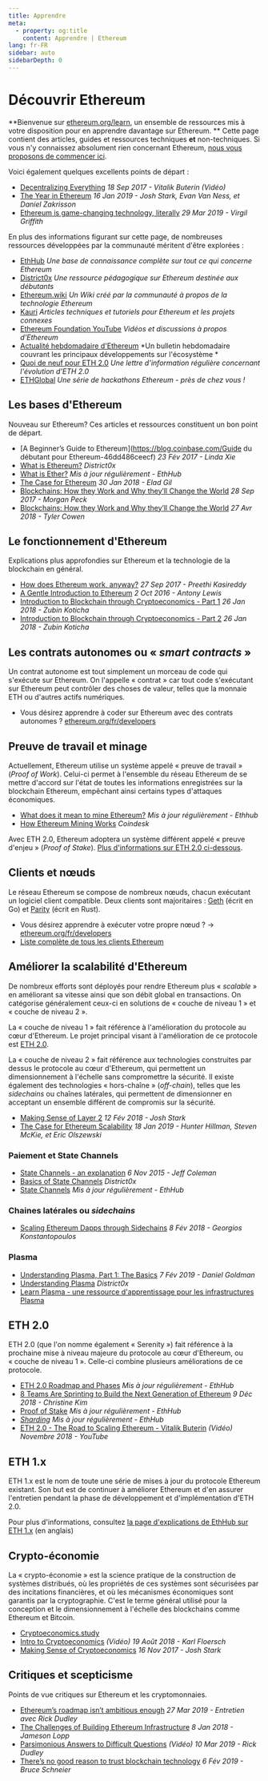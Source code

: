 ```yaml
---
title: Apprendre
meta:
  - property: og:title
    content: Apprendre | Ethereum
lang: fr-FR
sidebar: auto
sidebarDepth: 0
---
```


# Découvrir Ethereum

**Bienvenue sur [ethereum.org/learn](/fr/learn/), un ensemble de ressources mis à votre disposition pour en apprendre davantage sur Ethereum. ** Cette page contient des articles, guides et ressources techniques **et** non-techniques. Si vous n'y connaissez absolument rien concernant Ethereum, [nous vous proposons de commencer ici](/fr/beginners/).

Voici également quelques excellents points de départ&nbsp;:

- [Decentralizing Everything](https://www.youtube.com/watch?v=WSN5BaCzsbo&feature=youtu.be) *18 Sep 2017 - Vitalik Buterin (Vidéo)*
- [The Year in Ethereum](https://medium.com/@jjmstark/the-year-in-ethereum-87a17d6f8276) *16 Jan 2019 - Josh Stark, Evan Van Ness, et Daniel Zakrisson*
- [Ethereum is game-changing technology, literally](https://medium.com/@virgilgr/ethereum-is-game-changing-technology-literally-d67e01a01cf8) *29 Mar 2019 - Virgil Griffith*

En plus des informations figurant sur cette page, de nombreuses ressources développées par la communauté méritent d'être explorées&nbsp;:

- [EthHub](https://docs.ethhub.io) *Une base de connaissance complète sur tout ce qui concerne Ethereum*
- [District0x](https://education.district0x.io/general-topics/understanding-ethereum/) *Une ressource pédagogique sur Ethereum destinée aux débutants*
- [Ethereum.wiki](https://ethereum.wiki) *Un Wiki créé par la communauté à propos de la technologie Ethereum*
- [Kauri](https://kauri.io) *Articles techniques et tutoriels pour Ethereum et les projets connexes*
- [Ethereum Foundation YouTube](https://www.youtube.com/channel/UCNOfzGXD_C9YMYmnefmPH0g) *Vidéos et discussions à propos d'Ethereum*
- [Actualité hebdomadaire d'Ethereum](https://weekinethereumnews.com/) *Un bulletin hebdomadaire couvrant les principaux développements sur l'écosystème *
- [Quoi de neuf pour ETH 2.0](https://notes.ethereum.org/c/Sk8Zs--CQ) *Une lettre d'information régulière concernant l'évolution d'ETH 2.0*
- [ETHGlobal](https://ethglobal.co) *Une série de hackathons Ethereum - près de chez vous&nbsp;!*

## Les bases d'Ethereum

Nouveau sur Ethereum? Ces articles et ressources constituent un bon point de départ.

- [A Beginner’s Guide to Ethereum](https://blog.coinbase.com/Guide du débutant pour Ethereum-46dd486ceecf) *23 Fév 2017 - Linda Xie*
- [What is Ethereum?](https://education.district0x.io/general-topics/understanding-ethereum/what-is-ethereum/) *District0x*
- [What is Ether?](https://docs.ethhub.io/ethereum-basics/what-is-ether/) *Mis à jour régulièrement - EthHub*
- [The Case for Ethereum](http://blog.eladgil.com/2018/01/the-case-for-ethereum.html) *30 Jan 2018 - Elad Gil*
- [Blockchains: How they Work and Why they’ll Change the World](https://spectrum.ieee.org/computing/networks/blockchains-how-they-work-and-why-theyll-change-the-world) *28 Sep 2017 - Morgan Peck*
- [Blockchains: How they Work and Why they’ll Change the World](https://www.bloomberg.com/opinion/articles/2018-04-27/blockchains-warrant-skepticism-but-keep-an-open-mind) *27 Avr 2018 - Tyler Cowen*

## Le fonctionnement d'Ethereum

Explications plus approfondies sur Ethereum et la technologie de la blockchain en général.

- [How does Ethereum work, anyway?](https://medium.com/@preethikasireddy/how-does-ethereum-work-anyway-22d1df506369) *27 Sep 2017 - Preethi Kasireddy*
- [A Gentle Introduction to Ethereum](https://bitsonblocks.net/2016/10/02/gentle-introduction-ethereum/) *2 Oct 2016 - Antony Lewis*
- [Introduction to Blockchain through Cryptoeconomics - Part 1](https://blockchainatberkeley.blog/introduction-to-blockchain-through-cryptoeconomics-part-1-bitcoin-369f245067f9) *26 Jan 2018 - Zubin Koticha*
- [Introduction to Blockchain through Cryptoeconomics - Part 2](https://medium.com/mechanism-labs/introduction-to-bitcoin-through-cryptoeconomics-part-2-proof-of-work-and-nakamoto-consensus-2252f6a6c012) *26 Jan 2018 - Zubin Koticha*

## Les contrats autonomes ou «&nbsp;*smart contracts*&nbsp;»

Un contrat autonome est tout simplement un morceau de code qui s'exécute sur Ethereum. On l'appelle «&nbsp;contrat&nbsp;» car tout code s'exécutant sur Ethereum peut contrôler des choses de valeur, telles que la monnaie ETH ou d'autres actifs numériques.

- Vous désirez apprendre à coder sur Ethereum avec des contrats autonomes&nbsp;? [ethereum.org/fr/developers](/fr/developers/)

## Preuve de travail et minage

Actuellement, Ethereum utilise un système appelé «&nbsp;preuve de travail&nbsp;» (*Proof of Work*). Celui-ci permet à l'ensemble du réseau Ethereum de se mettre d'accord sur l'état de toutes les informations enregistrées sur la blockchain Ethereum, empêchant ainsi certains types d'attaques économiques.

- [What does it mean to mine Ethereum?](https://docs.ethhub.io/using-ethereum/mining/) *Mis à jour régulièrement - Ethhub*
- [How Ethereum Mining Works](https://www.coindesk.com/information/ethereum-mining-works) *Coindesk*

Avec ETH 2.0, Ethereum adoptera un système différent appelé «&nbsp;preuve d'enjeu&nbsp;» (*Proof of Stake*). [Plus d'informations sur ETH 2.0 ci-dessous](#eth-2-0).

## Clients et nœuds

Le réseau Ethereum se compose de nombreux nœuds, chacun exécutant un logiciel client compatible. Deux clients sont majoritaires&nbsp;: [Geth](https://geth.ethereum.org/) (écrit en Go) et [Parity](https://www.parity.io/ethereum/) (écrit en Rust).

- Vous désirez apprendre à exécuter votre propre nœud&nbsp;? → [ethereum.org/fr/developers](/fr/developers/#clients-faire-tourner-votre-propre-noeud)
- [Liste complète de tous les clients Ethereum](https://github.com/ConsenSys/ethereum-developer-tools-list#ethereum-clients)

## Améliorer la scalabilité d'Ethereum

De nombreux efforts sont déployés pour rendre Ethereum plus «&nbsp;*scalable*&nbsp;» en améliorant sa vitesse ainsi que son débit global en transactions. On catégorise généralement ceux-ci en solutions de «&nbsp;couche de niveau 1&nbsp;» et «&nbsp;couche de niveau 2&nbsp;».

La «&nbsp;couche de niveau 1&nbsp;» fait référence à l'amélioration du protocole au cœur d'Ethereum. Le projet principal visant à l'amélioration de ce protocole est [ETH 2.0](./#eth-2-0).

La «&nbsp;couche de niveau 2&nbsp;» fait référence aux technologies construites par dessus le protocole au cœur d'Ethereum, qui permettent un dimensionnement à l'échelle sans compromettre la sécurité. Il existe également des technologies «&nbsp;hors-chaîne&nbsp;» (*off-chain*), telles que les *sidechains* ou chaînes latérales, qui permettent de dimensionner en acceptant un ensemble différent de compromis sur la sécurité.

- [Making Sense of Layer 2](https://medium.com/l4-media/making-sense-of-ethereums-layer-2-scaling-solutions-state-channels-plasma-and-truebit-22cb40dcc2f4) *12 Fév 2018 - Josh Stark*
- [The Case for Ethereum Scalability](https://medium.com/connext/the-case-for-ethereum-scalability-d2a8035f880f) *18 Jan 2019 - Hunter Hillman, Steven McKie, et Eric Olszewski*

### Paiement et State Channels

- [State Channels - an explanation](https://www.jeffcoleman.ca/state-channels/) *6 Nov 2015 - Jeff Coleman*
- [Basics of State Channels](https://education.district0x.io/general-topics/understanding-ethereum/basics-state-channels/) *District0x*
- [State Channels](https://docs.ethhub.io/ethereum-roadmap/layer-2-scaling/state-channels/) *Mis à jour régulièrement - EthHub*

### Chaines latérales ou *sidechains*

- [Scaling Ethereum Dapps through Sidechains](https://medium.com/loom-network/dappchains-scaling-ethereum-dapps-through-sidechains-f99e51fff447) *8 Fév 2018 - Georgios Konstantopoulos*

### Plasma

- [Understanding Plasma, Part 1: The Basics](https://www.theblockcrypto.com/2019/02/07/understanding-plasma-part-1-the-basics/) *7 Fév 2019 - Daniel Goldman*
- [Understanding Plasma](https://education.district0x.io/general-topics/understanding-ethereum/understanding-plasma/) *District0x*
- [Learn Plasma - une ressource d'apprentissage pour les infrastructures Plasma](https://www.learnplasma.org/en/)

## ETH 2.0

ETH 2.0 (que l'on nomme également «&nbsp;Serenity&nbsp;») fait référence à la prochaine mise à niveau majeure du protocole au cœur d'Ethereum, ou «&nbsp;couche de niveau 1&nbsp;». Celle-ci combine plusieurs améliorations de ce protocole.

- [ETH 2.0 Roadmap and Phases](https://docs.ethhub.io/ethereum-roadmap/ethereum-2.0/eth-2.0-phases/) *Mis à jour régulièrement - EthHub*
- [8 Teams Are Sprinting to Build the Next Generation of Ethereum](https://www.coindesk.com/next-gen-buidlers-the-8-teams-working-on-ethereum-2-0) *9 Déc 2018 - Christine Kim*
- [Proof of Stake](https://docs.ethhub.io/ethereum-roadmap/ethereum-2.0/proof-of-stake/) *Mis à jour régulièrement - EthHub*
- [*Sharding*](https://docs.ethhub.io/ethereum-roadmap/ethereum-2.0/sharding/) *Mis à jour régulièrement - EthHub*
- [ETH 2.0 - The Road to Scaling Ethereum - Vitalik Buterin](https://youtu.be/kCVpDrlVesA) *(Vidéo) Novembre 2018 - YouTube*

## ETH 1.x

ETH 1.x est le nom de toute une série de mises à jour du protocole Ethereum existant. Son but est de continuer à améliorer Ethereum et d'en assurer l'entretien pendant la phase de développement et d'implémentation d'ETH 2.0.

Pour plus d'informations, consultez [la page d'explications de EthHub sur ETH 1.x](https://docs.ethhub.io/ethereum-roadmap/ethereum-1.x/) (en anglais)

## Crypto-économie

La «&nbsp;crypto-économie&nbsp;» est la science pratique de la construction de systèmes distribués, où les propriétés de ces systèmes sont sécurisées par des incitations financières, et où les mécanismes économiques sont garantis par la cryptographie. C'est le terme général utilisé pour la conception et le dimensionnement à l'échelle des blockchains comme Ethereum et Bitcoin.

- [Cryptoeconomics.study](https://cryptoeconomics.study/)
- [Intro to Cryptoeconomics](https://www.youtube.com/watch?v=F0FCI8GxO5I) *(Vidéo) 19 Août 2018 - Karl Floersch*
- [Making Sense of Cryptoeconomics](https://medium.com/l4-media/making-sense-of-cryptoeconomics-5edea77e4e8d) *16 Nov 2017 - Josh Stark*

## Critiques et scepticisme

Points de vue critiques sur Ethereum et les cryptomonnaies.

- [Ethereum’s roadmap isn’t ambitious enough](https://decryptmedia.com/6136/vulcanize-rick-dudley-ethereum-roadmap-makerdao-polkadot) *27 Mar 2019 - Entretien avec Rick Dudley*
- [The Challenges of Building Ethereum Infrastructure](https://medium.com/@lopp/the-challenges-of-building-ethereum-infrastructure-87e443e47a4b) *8 Jan 2018 - Jameson Lopp*
- [Parsimonious Answers to Difficult Questions](https://www.youtube.com/watch?v=GOkSg0BuSdw&feature=youtu.be) *(Vidéo) 10 Mar 2019 - Rick Dudley*
- [There’s no good reason to trust blockchain technology](https://www.wired.com/story/theres-no-good-reason-to-trust-blockchain-technology/) *6 Fév 2019 - Bruce Schneier*